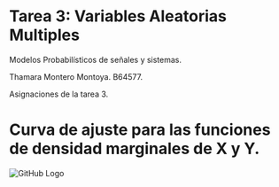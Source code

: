 # Tarea 3: Variables Aleatorias Multiples
Modelos Probabilísticos de señales y sistemas.

Thamara Montero Montoya. B64577.

Asignaciones de la tarea 3.


# Curva de ajuste para las funciones de densidad marginales de X y Y.

![GitHub Logo](C:\Users\Thamara\OneDrive\Documentos\Modelos\Tarea3\Imagenes\marginalx.png)

